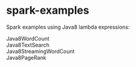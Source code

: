spark-examples
==============

Spark examples using Java8 lambda expressions:

Java8WordCount  
Java8TextSearch  
Java8StreamingWordCount  
Java8PageRank
